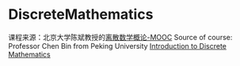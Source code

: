 # DiscreteMathematics
课程来源：北京大学陈斌教授的[离散数学概论-MOOC](https://www.icourse163.org/course/PKU-1002525004?tid=1206880225#/info)
Source of course: Professor Chen Bin from Peking University [Introduction to Discrete Mathematics](https://www.icourse163.org/course/PKU-1002525004?tid=1206880225#/info)
